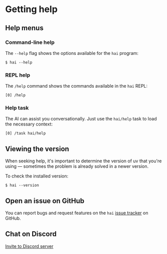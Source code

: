 # Getting help

## Help menus

### Command-line help

The `--help` flag shows the options available for the `hai` program:

```console
$ hai --help
```

### REPL help

The `/help` command shows the commands available in the `hai` REPL:

```console
[0] /help
```

### Help task

The AI can assist you conversationally. Just use the `hai/help` task to load
the necessary context:

```console
[0] /task hai/help
```

## Viewing the version

When seeking help, it's important to determine the version of uv that you're using — sometimes the problem is already solved in a newer version.

To check the installed version:

```console
$ hai --version
```

## Open an issue on GitHub

You can report bugs and request features on the `hai` [issue tracker](https://github.com/braincore/hai-cli/issues) on GitHub.

## Chat on Discord

[Invite to Discord server](https://discord.gg/2nzb4PSAWT)
